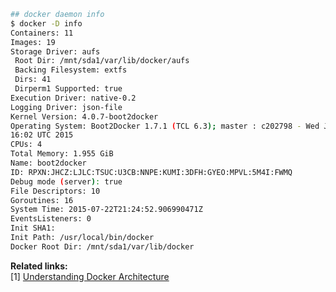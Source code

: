 ```sh
## docker daemon info
$ docker -D info
Containers: 11
Images: 19
Storage Driver: aufs
 Root Dir: /mnt/sda1/var/lib/docker/aufs
 Backing Filesystem: extfs
 Dirs: 41
 Dirperm1 Supported: true
Execution Driver: native-0.2
Logging Driver: json-file
Kernel Version: 4.0.7-boot2docker
Operating System: Boot2Docker 1.7.1 (TCL 6.3); master : c202798 - Wed Jul 15 00:
16:02 UTC 2015
CPUs: 4
Total Memory: 1.955 GiB
Name: boot2docker
ID: RPXN:JHCZ:LJLC:TSUC:U3CB:NNPE:KUMI:3DFH:GYEO:MPVL:5M4I:FWMQ
Debug mode (server): true
File Descriptors: 10
Goroutines: 16
System Time: 2015-07-22T21:24:52.906990471Z
EventsListeners: 0
Init SHA1:
Init Path: /usr/local/bin/docker
Docker Root Dir: /mnt/sda1/var/lib/docker
```
<b>Related links:</b><br>
[1] <a href="https://docs.docker.com/introduction/understanding-docker/">Understanding Docker Architecture</a><br>
